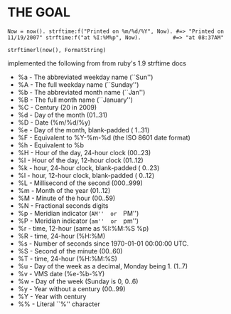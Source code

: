 THE GOAL
========  

`Now = now().
strftime:f("Printed on %m/%d/%Y", Now). #=> "Printed on 11/19/2007"
strftime:f("at %I:%M%p", Now).          #=> "at 08:37AM"
`

`strftimerl(now(), FormatString)`

implemented the following from from ruby's 1.9 strftime docs

+ %a - The abbreviated weekday name (``Sun'')
+ %A - The  full  weekday  name (``Sunday'')
+ %b - The abbreviated month name (``Jan'')
+ %B - The  full  month  name (``January'')
+ %C - Century (20 in 2009)
+ %d - Day of the month (01..31)
+ %D - Date (%m/%d/%y)
+ %e - Day of the month, blank-padded ( 1..31)
+ %F - Equivalent to %Y-%m-%d (the ISO 8601 date format)
+ %h - Equivalent to %b
+ %H - Hour of the day, 24-hour clock (00..23)
+ %I - Hour of the day, 12-hour clock (01..12)
+ %k - hour, 24-hour clock, blank-padded ( 0..23)
+ %l - hour, 12-hour clock, blank-padded ( 0..12)
+ %L - Millisecond of the second (000..999)
+ %m - Month of the year (01..12)
+ %M - Minute of the hour (00..59)
+ %N - Fractional seconds digits
+ %p - Meridian indicator (``AM''  or  ``PM'')
+ %P - Meridian indicator (``am''  or  ``pm'')
+ %r - time, 12-hour (same as %I:%M:%S %p)
+ %R - time, 24-hour (%H:%M)
+ %s - Number of seconds since 1970-01-01 00:00:00 UTC.
+ %S - Second of the minute (00..60)
+ %T - time, 24-hour (%H:%M:%S)
+ %u - Day of the week as a decimal, Monday being 1. (1..7)
+ %v - VMS date (%e-%b-%Y)
+ %w - Day of the week (Sunday is 0, 0..6)
+ %y - Year without a century (00..99)
+ %Y - Year with century
+ %% - Literal ``%'' character

